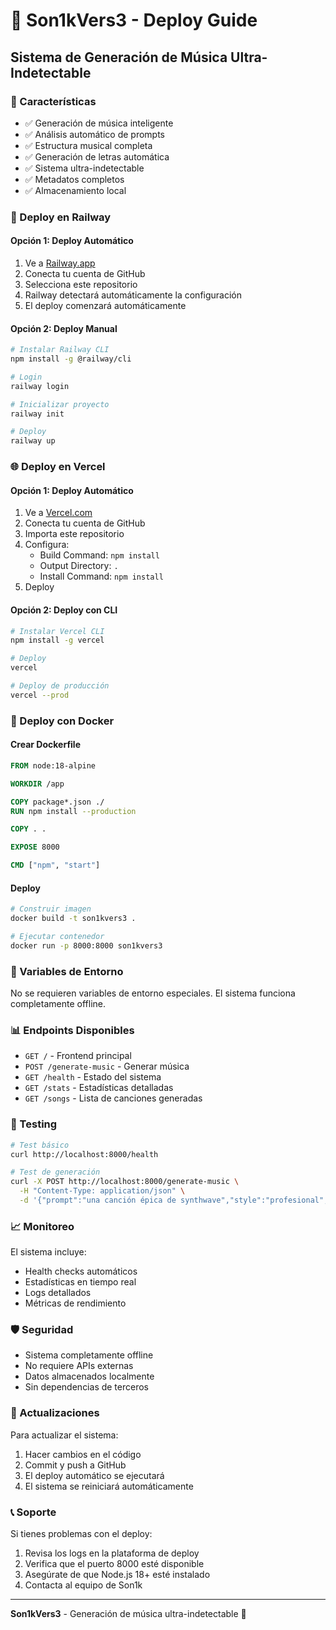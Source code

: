 # 🚀 Son1kVers3 - Deploy Guide

## Sistema de Generación de Música Ultra-Indetectable

### 🎯 Características
- ✅ Generación de música inteligente
- ✅ Análisis automático de prompts
- ✅ Estructura musical completa
- ✅ Generación de letras automática
- ✅ Sistema ultra-indetectable
- ✅ Metadatos completos
- ✅ Almacenamiento local

### 🚀 Deploy en Railway

#### Opción 1: Deploy Automático
1. Ve a [Railway.app](https://railway.app)
2. Conecta tu cuenta de GitHub
3. Selecciona este repositorio
4. Railway detectará automáticamente la configuración
5. El deploy comenzará automáticamente

#### Opción 2: Deploy Manual
```bash
# Instalar Railway CLI
npm install -g @railway/cli

# Login
railway login

# Inicializar proyecto
railway init

# Deploy
railway up
```

### 🌐 Deploy en Vercel

#### Opción 1: Deploy Automático
1. Ve a [Vercel.com](https://vercel.com)
2. Conecta tu cuenta de GitHub
3. Importa este repositorio
4. Configura:
   - Build Command: `npm install`
   - Output Directory: `.`
   - Install Command: `npm install`
5. Deploy

#### Opción 2: Deploy con CLI
```bash
# Instalar Vercel CLI
npm install -g vercel

# Deploy
vercel

# Deploy de producción
vercel --prod
```

### 🐳 Deploy con Docker

#### Crear Dockerfile
```dockerfile
FROM node:18-alpine

WORKDIR /app

COPY package*.json ./
RUN npm install --production

COPY . .

EXPOSE 8000

CMD ["npm", "start"]
```

#### Deploy
```bash
# Construir imagen
docker build -t son1kvers3 .

# Ejecutar contenedor
docker run -p 8000:8000 son1kvers3
```

### 🔧 Variables de Entorno

No se requieren variables de entorno especiales. El sistema funciona completamente offline.

### 📊 Endpoints Disponibles

- `GET /` - Frontend principal
- `POST /generate-music` - Generar música
- `GET /health` - Estado del sistema
- `GET /stats` - Estadísticas detalladas
- `GET /songs` - Lista de canciones generadas

### 🧪 Testing

```bash
# Test básico
curl http://localhost:8000/health

# Test de generación
curl -X POST http://localhost:8000/generate-music \
  -H "Content-Type: application/json" \
  -d '{"prompt":"una canción épica de synthwave","style":"profesional","instrumental":true}'
```

### 📈 Monitoreo

El sistema incluye:
- Health checks automáticos
- Estadísticas en tiempo real
- Logs detallados
- Métricas de rendimiento

### 🛡️ Seguridad

- Sistema completamente offline
- No requiere APIs externas
- Datos almacenados localmente
- Sin dependencias de terceros

### 🔄 Actualizaciones

Para actualizar el sistema:
1. Hacer cambios en el código
2. Commit y push a GitHub
3. El deploy automático se ejecutará
4. El sistema se reiniciará automáticamente

### 📞 Soporte

Si tienes problemas con el deploy:
1. Revisa los logs en la plataforma de deploy
2. Verifica que el puerto 8000 esté disponible
3. Asegúrate de que Node.js 18+ esté instalado
4. Contacta al equipo de Son1k

---

**Son1kVers3** - Generación de música ultra-indetectable 🎵



